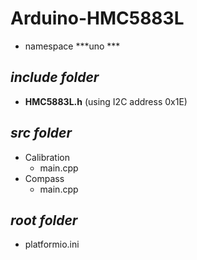 # Arduino-HMC5883L

- namespace ***uno ***

## ***include folder***

- **HMC5883L.h** (using I2C address 0x1E)

## ***src folder***

- Calibration
    - main.cpp
- Compass
    - main.cpp

## ***root folder***

- platformio.ini

